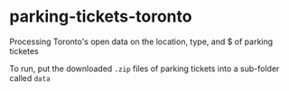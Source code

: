 # parking-tickets-toronto

Processing Toronto's open data on the location, type, and $ of parking ticketes

To run, put the downloaded `.zip` files of parking tickets into a sub-folder called `data`

